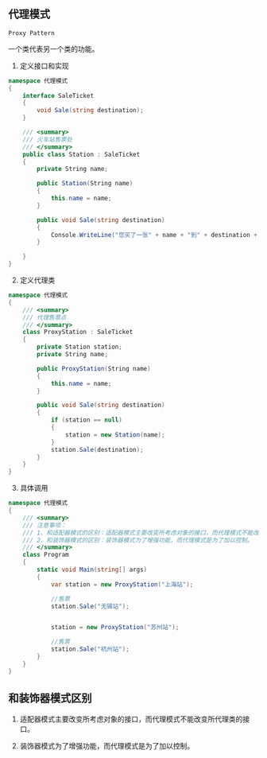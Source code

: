 ## 代理模式

```Proxy Pattern```

一个类代表另一个类的功能。


1. 定义接口和实现
```c#
namespace 代理模式
{
    interface SaleTicket
    {
        void Sale(string destination);
    }

    /// <summary>
    /// 火车站售票处
    /// </summary>
    public class Station : SaleTicket
    {
        private String name;

        public Station(String name)
        {
            this.name = name;
        }

        public void Sale(string destination)
        {
            Console.WriteLine("您买了一张" + name + "到" + destination + "的票");
        }

    }
}

```

2. 定义代理类

```c#
namespace 代理模式
{
    /// <summary>
    /// 代理售票点
    /// </summary>
    class ProxyStation : SaleTicket
    {
        private Station station;
        private String name;

        public ProxyStation(String name)
        {
            this.name = name;
        }

        public void Sale(string destination)
        {
            if (station == null)
            {
                station = new Station(name);
            }
            station.Sale(destination);
        }
    }
}


```

3. 具体调用

```c#
namespace 代理模式
{
    /// <summary>
    /// 注意事项： 
    /// 1、和适配器模式的区别：适配器模式主要改变所考虑对象的接口，而代理模式不能改变所代理类的接口。 
    /// 2、和装饰器模式的区别：装饰器模式为了增强功能，而代理模式是为了加以控制。
    /// </summary>
    class Program
    {
        static void Main(string[] args)
        {
            var station = new ProxyStation("上海站");

            //售票
            station.Sale("无锡站");


            station = new ProxyStation("苏州站");

            //售票
            station.Sale("杭州站");
        }
    }
}

```

## 和装饰器模式区别


1. 适配器模式主要改变所考虑对象的接口，而代理模式不能改变所代理类的接口。 

2. 装饰器模式为了增强功能，而代理模式是为了加以控制。


